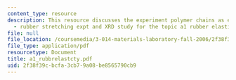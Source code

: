 ```yaml
---
content_type: resource
description: This resource discusses the experiment polymer chains as entropy springs
  - rubber stretching expt and XRD study for the topic a1 rubber elasticity.
file: null
file_location: /coursemedia/3-014-materials-laboratory-fall-2006/2f38f39cbcfa3cb79a08be8565790cb9_a1_rubbrelastcty.pdf
file_type: application/pdf
resourcetype: Document
title: a1_rubbrelastcty.pdf
uid: 2f38f39c-bcfa-3cb7-9a08-be8565790cb9
---
```

